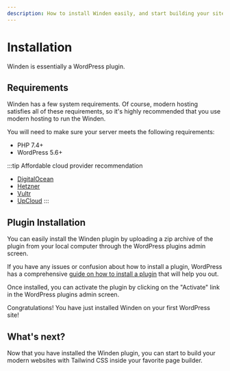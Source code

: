 ```yaml
---
description: How to install Winden easily, and start building your site with Tailwind CSS in no time.
---
```


# Installation

Winden is essentially a WordPress plugin.

## Requirements

Winden has a few system requirements. Of course, modern hosting satisfies all of these requirements, so it's highly recommended that you use modern hosting to run the Winden.

You will need to make sure your server meets the following requirements:

- PHP 7.4+
- WordPress 5.6+

:::tip Affordable cloud provider recommendation
- [DigitalOcean](https://m.do.co/c/acb41ca21dc2)
- [Hetzner](https://hetzner.cloud/?ref=J37mHc19fUpr)
- [Vultr](https://www.vultr.com/?ref=9229166-8H)
- [UpCloud](https://upcloud.com/signup/?promo=577ESS)
:::

## Plugin Installation

You can easily install the Winden plugin by uploading a zip archive of the plugin from your local computer through the WordPress plugins admin screen.

If you have any issues or confusion about how to install a plugin, WordPress has a comprehensive [guide on how to install a plugin](https://wordpress.org/support/article/managing-plugins/#upload-via-wordpress-admin) that will help you out.

Once installed, you can activate the plugin by clicking on the "Activate" link in the WordPress plugins admin screen.

Congratulations! You have just installed Winden on your first WordPress site!

## What's next?

Now that you have installed the Winden plugin, you can start to build your modern websites with Tailwind CSS inside your favorite page builder.